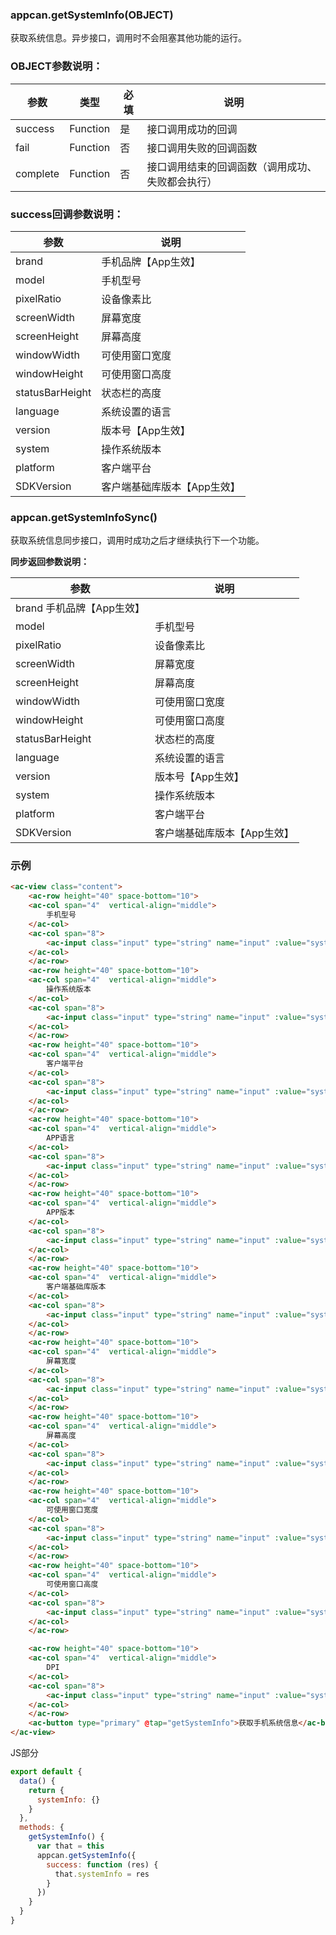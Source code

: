 ### appcan.getSystemInfo(OBJECT)

获取系统信息。异步接口，调用时不会阻塞其他功能的运行。

### OBJECT参数说明：

|参数	|类型	|必填	|说明|
|----|-----|-----|----|
|success|	Function|	是	|接口调用成功的回调|
|fail|	Function	|否	|接口调用失败的回调函数|
|complete	|Function|	否|	接口调用结束的回调函数（调用成功、失败都会执行）|


###  success回调参数说明：

|参数	|说明|
|----|----|
|brand|	手机品牌【App生效】|
|model|	手机型号|
|pixelRatio	|设备像素比|
|screenWidth	|屏幕宽度|
|screenHeight|	屏幕高度|
|windowWidth|	可使用窗口宽度|
|windowHeight|	可使用窗口高度|
|statusBarHeight|	状态栏的高度|
|language	|系统设置的语言|
|version	|版本号【App生效】|
|system|	操作系统版本|
|platform|	客户端平台|
|SDKVersion|	客户端基础库版本【App生效】|

###  appcan.getSystemInfoSync()

获取系统信息同步接口，调用时成功之后才继续执行下一个功能。

**同步返回参数说明：**

|参数	|说明|
|---|----|
|brand	手机品牌【App生效】
|model|	手机型号|
|pixelRatio|	设备像素比|
|screenWidth|	屏幕宽度|
|screenHeight|	屏幕高度|
|windowWidth|	可使用窗口宽度|
|windowHeight|	可使用窗口高度|
|statusBarHeight|	状态栏的高度|
|language|	系统设置的语言|
|version	|版本号【App生效】|
|system|	操作系统版本|
|platform|	客户端平台|
|SDKVersion|	客户端基础库版本【App生效】|

### 示例

```html
<ac-view class="content">
    <ac-row height="40" space-bottom="10">
    <ac-col span="4"  vertical-align="middle">
        手机型号
    </ac-col>
    <ac-col span="8">
        <ac-input class="input" type="string" name="input" :value="systemInfo.model"></ac-input>
    </ac-col>
    </ac-row>
    <ac-row height="40" space-bottom="10">
    <ac-col span="4"  vertical-align="middle">
        操作系统版本
    </ac-col>
    <ac-col span="8">
        <ac-input class="input" type="string" name="input" :value="systemInfo.system"></ac-input>
    </ac-col>
    </ac-row>
    <ac-row height="40" space-bottom="10">
    <ac-col span="4"  vertical-align="middle">
        客户端平台
    </ac-col>
    <ac-col span="8">
        <ac-input class="input" type="string" name="input" :value="systemInfo.platform"></ac-input>
    </ac-col>
    </ac-row>
    <ac-row height="40" space-bottom="10">
    <ac-col span="4"  vertical-align="middle">
        APP语言
    </ac-col>
    <ac-col span="8">
        <ac-input class="input" type="string" name="input" :value="systemInfo.language"></ac-input>
    </ac-col>
    </ac-row>
    <ac-row height="40" space-bottom="10">
    <ac-col span="4"  vertical-align="middle">
        APP版本
    </ac-col>
    <ac-col span="8">
        <ac-input class="input" type="string" name="input" :value="systemInfo.version"></ac-input>
    </ac-col>
    </ac-row>
    <ac-row height="40" space-bottom="10">
    <ac-col span="4"  vertical-align="middle">
        客户端基础库版本
    </ac-col>
    <ac-col span="8">
        <ac-input class="input" type="string" name="input" :value="systemInfo.SDKVersion"></ac-input>
    </ac-col>
    </ac-row>
    <ac-row height="40" space-bottom="10">
    <ac-col span="4"  vertical-align="middle">
        屏幕宽度
    </ac-col>
    <ac-col span="8">
        <ac-input class="input" type="string" name="input" :value="systemInfo.screenWidth"></ac-input>
    </ac-col>
    </ac-row>
    <ac-row height="40" space-bottom="10">
    <ac-col span="4"  vertical-align="middle">
        屏幕高度
    </ac-col>
    <ac-col span="8">
        <ac-input class="input" type="string" name="input" :value="systemInfo.screenHeight"></ac-input>
    </ac-col>
    </ac-row>
    <ac-row height="40" space-bottom="10">
    <ac-col span="4"  vertical-align="middle">
        可使用窗口宽度
    </ac-col>
    <ac-col span="8">
        <ac-input class="input" type="string" name="input" :value="systemInfo.windowWidth"></ac-input>
    </ac-col>
    </ac-row>
    <ac-row height="40" space-bottom="10">
    <ac-col span="4"  vertical-align="middle">
        可使用窗口高度
    </ac-col>
    <ac-col span="8">
        <ac-input class="input" type="string" name="input" :value="systemInfo.windowHeight"></ac-input>
    </ac-col>
    </ac-row>

    <ac-row height="40" space-bottom="10">
    <ac-col span="4"  vertical-align="middle">
        DPI
    </ac-col>
    <ac-col span="8">
        <ac-input class="input" type="string" name="input" :value="systemInfo.pixelRatio"></ac-input>
    </ac-col>
    </ac-row>
    <ac-button type="primary" @tap="getSystemInfo">获取手机系统信息</ac-button>
</ac-view>

```
JS部分

```javascript
export default {
  data() {
    return {
      systemInfo: {}
    }
  },
  methods: {
    getSystemInfo() {
      var that = this
      appcan.getSystemInfo({
        success: function (res) {
          that.systemInfo = res
        }
      })
    }
  }
}
```
